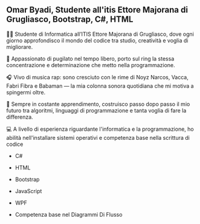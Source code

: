 ## Omar Byadi, Studente all'itis Ettore Majorana di Grugliasco, Bootstrap, C#, HTML


👨‍💻 Studente di Informatica all’ITIS Ettore Majorana di Grugliasco, dove ogni giorno approfondisco il mondo del codice tra studio, creatività e voglia di migliorare.



🥊 Appassionato di pugilato nel tempo libero, porto sul ring la stessa concentrazione e determinazione che metto nella programmazione.



🎧 Vivo di musica rap: sono cresciuto con le rime di Noyz Narcos, Vacca, Fabri Fibra e Babaman — la mia colonna sonora quotidiana che mi motiva a spingermi oltre.



📍 Sempre in costante apprendimento, costruisco passo dopo passo il mio futuro tra algoritmi, linguaggi di programmazione e tanta voglia di fare la differenza.



💻 ​A livello di esperienza riguardante l'informatica e la programmazione, ho abilità nell'installare sistemi operativi e competenza base nella scrittura di codice 


- C#


- HTML


- Bootstrap


- JavaScript 


- WPF


- Competenza base nel Diagrammi Di Flusso
